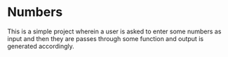 # Numbers
This is a simple project wherein a user is asked to enter some numbers as input and then they are passes through some function and output is generated accordingly. 
